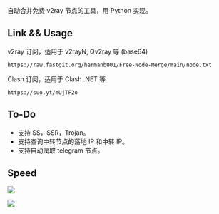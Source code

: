 自动合并免费 v2ray 节点的工具，用 Python 实现。

## Link && Usage

v2ray 订阅，适用于 v2rayN, Qv2ray 等 (base64)

```
https://raw.fastgit.org/hermanb001/Free-Node-Merge/main/node.txt
```

Clash 订阅，适用于 Clash .NET 等

```
https://suo.yt/mUjTF2o
```

## To-Do

- 支持 SS，SSR，Trojan。
- 支持查询中转节点的落地 IP 和中转 IP。
- 支持自动爬取 telegram 节点。

## Speed

![](https://bu.dusays.com/2021/09/07/d181a7d1ab093.PNG)

![](https://bu.dusays.com/2021/09/07/9bdda546eeb40.PNG)
